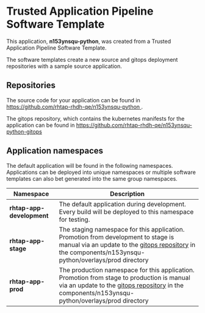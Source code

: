 # Trusted Application Pipeline Software Template

This application, **n153ynsqu-python**, was created from a Trusted Application Pipeline Software Template.

The software templates create a new source and gitops deployment repositories with a sample source application. 

## Repositories

The source code for your application can be found in [https://github.com/rhtap-rhdh-qe/n153ynsqu-python ](https://github.com/rhtap-rhdh-qe/n153ynsqu-python ).
 
The gitops repository, which contains the kubernetes manifests for the application can be found in 
[https://github.com/rhtap-rhdh-qe/n153ynsqu-python-gitops ](https://github.com/rhtap-rhdh-qe/n153ynsqu-python-gitops ) 

## Application namespaces 

The default application will be found in the following namespaces. Applications can be deployed into unique namespaces or multiple software templates can also bet generated into the same group namespaces.  

|  Namespace   |  Description   |  
| -------- | -------- |   
| **rhtap-app-development** | The default application during development. Every build will be deployed to this namespace for testing. | 
| **rhtap-app-stage** | The staging namespace for this application. Promotion from development to stage is manual via an update to the [gitops repository](https://github.com/rhtap-rhdh-qe/n153ynsqu-python-gitops ) in the components/n153ynsqu-python/overlays/prod directory |  
| **rhtap-app-prod** | The production namespace for this application. Promotion from stage to production is manual via an update to the [gitops repository](https://github.com/rhtap-rhdh-qe/n153ynsqu-python-gitops ) in the components/n153ynsqu-python/overlays/prod directory | 